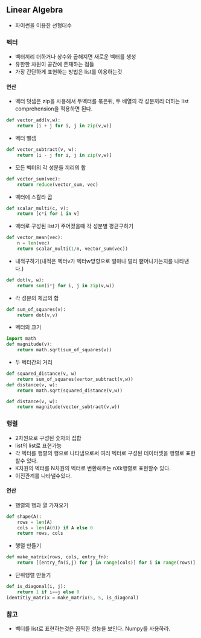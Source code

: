 ## Linear Algebra
- 파이썬을 이용한 선형대수

### 벡터
- 벡터끼리 더하거나 상수와 곱해지면 새로운 벡터를 생성
- 유한한 차원이 공간에 존재하는 점들
- 가장 간단하게 표현하는 방법은 list를 이용하는것

#### 연산
- 벡터 덧셈은 zip을 사용해서 두벡터를 묶은뒤, 두 배열의 각 성분끼리 더하는 list comprehension을 적용하면 된다.
```python
def vector_add(v,w):
	return [i + j for i, j in zip(v,w)]
```

- 벡터 뺄셈
```python
def vector_subtract(v, w):
	return [i - j for i, j in zip(v,w)]
```

- 모든 벡터의 각 성분들 끼리의 합
```python
def vector_sum(vec):
	return reduce(vector_sum, vec)
```
- 벡터에 스칼라 곱
```python
def scalar_multi(c, v):
	return [c*i for i in v]
```

- 벡터로 구성된 list가 주어졌을때 각 성분별 평균구하기
```python
def vector_mean(vec):
	n = len(vec)
    return scalar_multi(1/n, vector_sum(vec))
```

- 내적구하기(내적은 벡터v가 벡터w방향으로 얼마나 멀리 뻗어나가는지를 나타낸다.)
```python
def dot(v, w):
	return sum(i*j for i, j in zip(v,w))
```

- 각 성분의 제곱의 합
```python
def sum_of_squares(v):
	return dot(v,v)
```

- 벡터의 크기
```python
import math
def magnitude(v):
	return math.sqrt(sum_of_squares(v))
```

- 두 벡터간의 거리
```python
def squared_distance(v, w)
	return sum_of_squares(vertor_subtract(v,w))
def distance(v, w):
	return math.sqrt(squared_distance(v,w))
```
```python
def distance(v, w):
	return magnitude(vector_subtract(v,w))
```

### 행렬
- 2차원으로 구성된 숫자의 집합
- list의 list로 표현가능
- 각 벡터를 행렬의 행으로 나타냄으로써 여러 벡터로 구성된 데이터셋을 행렬로 표현할수 있다.
- K차원의 벡터를 N차원의 벡터로 변환해주는 nXk행렬로 표현할수 있다.
- 이진관계를 나타낼수있다.

#### 연산
- 행렬의 행과 열 가져오기
```python
def shape(A):
	rows = len(A)
    cols = len(A(0)) if A else 0
    return rows, cols
```

- 행렬 만들기
```python
def make_matrix(rows, cols, entry_fn):
	return [[entry_fn(i,j) for j in range(cols)] for i in range(rows)]
```

- 단위행렬 만들기
```python
def is_diagonal(i, j):
	return 1 if i==j else 0
identitiy_matrix = make_matrix(5, 5, is_diagonal)
```

### 참고
- 벡터를 list로 표현하는것은 끔찍한 성능을 보인다. Numpy를 사용하라.
